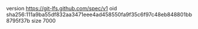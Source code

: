 version https://git-lfs.github.com/spec/v1
oid sha256:111a9ba55df832aa3471eee4ad458550fa9f35c6f97c48eb848801bb8795f37b
size 7000

